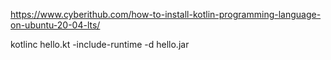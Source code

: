 https://www.cyberithub.com/how-to-install-kotlin-programming-language-on-ubuntu-20-04-lts/

kotlinc hello.kt -include-runtime -d hello.jar